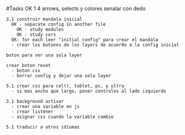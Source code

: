 #Tasks
OK  1.4 arrows, selects y colores senalar con dedo

    3.1 construir mandala inicial
      OK - separate config in another file
        OK - study modules 
        OK - study cors
      OK- for each leer "initial config" para crear el mandala
      - crear los botones de los layers de acuerdo a la config inicial

    boton para ver una sola layer

    crear boton reset
      - boton css
      - borrar config y dejar una sola layer

    5.1 crear css para cel(), tablet, pc, y ultra
      - si mas ancho que largo, poner controles al lado izquierdo

    3.1 background activar 
      - crear una variable en js
      - crear listener
      - asignar css cuando la variable cambie

    5.1 traducir a otros idiomas

